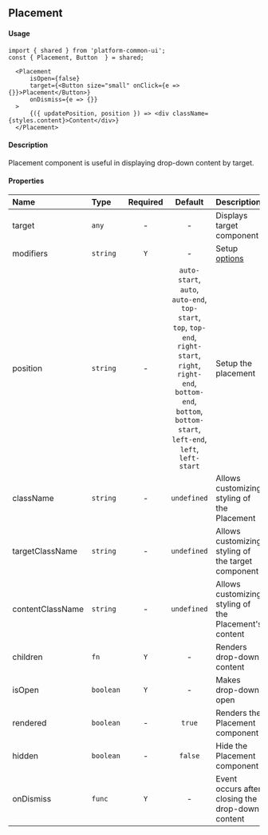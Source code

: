 ## Placement
#### Usage
```JSX
import { shared } from 'platform-common-ui';
const { Placement, Button  } = shared;
```
```JSX
  <Placement
      isOpen={false}
      target={<Button size="small" onClick={e => {}}>Placement</Button>}
      onDismiss={e => {}}
  >
      {({ updatePosition, position }) => <div className={styles.content}>Content</div>}
  </Placement>
```

#### Description
Placement component is useful in displaying drop-down content by target.

#### Properties
Name                | Type               | Required | Default        | Description
:---------          | :----------------- | :------: | :-----:        | :-----------
target              | `any`              | -        | -              | Displays target component
modifiers           | `string`           | `Y`      | -              | Setup [options](https://popper.js.org/popper-documentation.html#modifiers)
position            | `string`           | -        | `auto-start`, `auto`, `auto-end`, `top-start`, `top`, `top-end`, `right-start`, `right`, `right-end`, `bottom-end`, `bottom`, `bottom-start`, `left-end`, `left`, `left-start`      | Setup the placement 
className           | `string`           | -        | `undefined`    | Allows customizing styling of the Placement
targetClassName     | `string`           | -        | `undefined`    | Allows customizing styling of the target component
contentClassName    | `string`           | -        | `undefined`    | Allows customizing styling of the Placement's content
children            | `fn`               | `Y`      | -              | Renders drop-down content
isOpen              | `boolean`          | `Y`      | -              | Makes drop-down open
rendered            | `boolean`          | -        | `true`         | Renders the Placement component
hidden              | `boolean`          | -        | `false`        | Hide the Placement component
onDismiss           | `func`             | `Y`      | -              | Event occurs after closing the drop-down content
